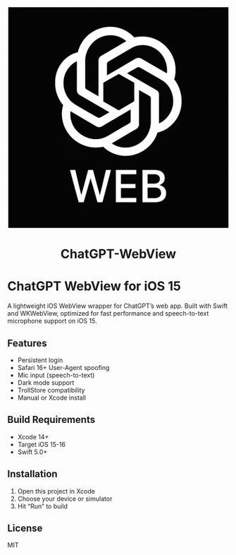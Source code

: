 <div align="center">
             <img src="ChatGPTWebView/appstore.png" width="500" />
             <h1>ChatGPT-WebView</h1>
</div>

# ChatGPT WebView for iOS 15

A lightweight iOS WebView wrapper for ChatGPT’s web app. Built with Swift and WKWebView, optimized for fast performance and speech-to-text microphone support on iOS 15.

## Features
- Persistent login
- Safari 16+ User-Agent spoofing
- Mic input (speech-to-text)
- Dark mode support
- TrollStore compatibility
- Manual or Xcode install

## Build Requirements
- Xcode 14+
- Target iOS 15-16
- Swift 5.0+

## Installation
1. Open this project in Xcode
2. Choose your device or simulator
3. Hit “Run” to build

## License
MIT

